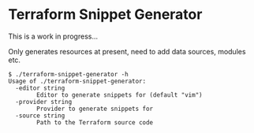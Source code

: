 Terraform Snippet Generator
===========================

This is a work in progress...

Only generates resources at present, need to add data sources, modules etc.

    $ ./terraform-snippet-generator -h
    Usage of ./terraform-snippet-generator:
      -editor string
        	Editor to generate snippets for (default "vim")
      -provider string
        	Provider to generate snippets for
      -source string
        	Path to the Terraform source code
